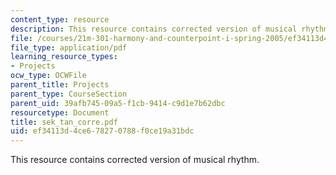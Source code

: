 ```yaml
---
content_type: resource
description: This resource contains corrected version of musical rhythm.
file: /courses/21m-301-harmony-and-counterpoint-i-spring-2005/ef34113d4ce678270788f0ce19a31bdc_sek_tan_corre.pdf
file_type: application/pdf
learning_resource_types:
- Projects
ocw_type: OCWFile
parent_title: Projects
parent_type: CourseSection
parent_uid: 39afb745-09a5-f1cb-9414-c9d1e7b62dbc
resourcetype: Document
title: sek_tan_corre.pdf
uid: ef34113d-4ce6-7827-0788-f0ce19a31bdc
---
```

This resource contains corrected version of musical rhythm.

